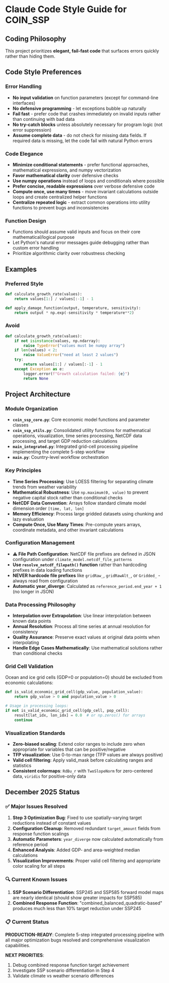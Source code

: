 # Claude Code Style Guide for COIN_SSP

## Coding Philosophy
This project prioritizes **elegant, fail-fast code** that surfaces errors quickly rather than hiding them.

## Code Style Preferences

### Error Handling
- **No input validation** on function parameters (except for command-line interfaces)
- **No defensive programming** - let exceptions bubble up naturally
- **Fail fast** - prefer code that crashes immediately on invalid inputs rather than continuing with bad data
- **No try-catch blocks** unless absolutely necessary for program logic (not error suppression)
- **Assume complete data** - do not check for missing data fields. If required data is missing, let the code fail with natural Python errors

### Code Elegance
- **Minimize conditional statements** - prefer functional approaches, mathematical expressions, and numpy vectorization
- **Favor mathematical clarity** over defensive checks
- **Use numpy operations** instead of loops and conditionals where possible
- **Prefer concise, readable expressions** over verbose defensive code
- **Compute once, use many times** - move invariant calculations outside loops and create centralized helper functions
- **Centralize repeated logic** - extract common operations into utility functions to prevent bugs and inconsistencies

### Function Design
- Functions should assume valid inputs and focus on their core mathematical/logical purpose
- Let Python's natural error messages guide debugging rather than custom error handling
- Prioritize algorithmic clarity over robustness checking

## Examples

### Preferred Style
```python
def calculate_growth_rate(values):
    return values[1:] / values[:-1] - 1

def apply_damage_function(output, temperature, sensitivity):
    return output * np.exp(-sensitivity * temperature**2)
```

### Avoid
```python
def calculate_growth_rate(values):
    if not isinstance(values, np.ndarray):
        raise TypeError("values must be numpy array")
    if len(values) < 2:
        raise ValueError("need at least 2 values")
    try:
        return values[1:] / values[:-1] - 1
    except Exception as e:
        logger.error(f"Growth calculation failed: {e}")
        return None
```

## Project Architecture

### Module Organization
- **`coin_ssp_core.py`**: Core economic model functions and parameter classes
- **`coin_ssp_utils.py`**: Consolidated utility functions for mathematical operations, visualization, time series processing, NetCDF data processing, and target GDP reduction calculations
- **`main_integrated.py`**: Integrated grid-cell processing pipeline implementing the complete 5-step workflow
- **`main.py`**: Country-level workflow orchestration

### Key Principles
- **Time Series Processing**: Use LOESS filtering for separating climate trends from weather variability
- **Mathematical Robustness**: Use `np.maximum(0, value)` to prevent negative capital stock rather than conditional checks
- **NetCDF Data Convention**: Arrays follow standard climate model dimension order `[time, lat, lon]`
- **Memory Efficiency**: Process large gridded datasets using chunking and lazy evaluation
- **Compute Once, Use Many Times**: Pre-compute years arrays, coordinate metadata, and other invariant calculations

### Configuration Management
- **⚠️ File Path Configuration**: NetCDF file prefixes are defined in JSON configuration under `climate_model.netcdf_file_patterns`
- **Use `resolve_netcdf_filepath()` function** rather than hardcoding prefixes in data loading functions
- **NEVER hardcode file prefixes** like `gridRaw_`, `gridRawAlt_`, or `Gridded_` - always read from configuration
- **Automatic year_diverge**: Calculated as `reference_period.end_year + 1` (no longer in JSON)

### Data Processing Philosophy
- **Interpolation over Extrapolation**: Use linear interpolation between known data points
- **Annual Resolution**: Process all time series at annual resolution for consistency
- **Quality Assurance**: Preserve exact values at original data points when interpolating
- **Handle Edge Cases Mathematically**: Use mathematical solutions rather than conditional checks

### Grid Cell Validation
Ocean and ice grid cells (GDP=0 or population=0) should be excluded from economic calculations:

```python
def is_valid_economic_grid_cell(gdp_value, population_value):
    return gdp_value > 0 and population_value > 0

# Usage in processing loops:
if not is_valid_economic_grid_cell(gdp_cell, pop_cell):
    result[lat_idx, lon_idx] = 0.0  # or np.zeros() for arrays
    continue
```

### Visualization Standards
- **Zero-biased scaling**: Extend color ranges to include zero when appropriate for variables that can be positive/negative
- **TFP visualization**: Use 0-to-max range (TFP values are always positive)
- **Valid cell filtering**: Apply valid_mask before calculating ranges and statistics
- **Consistent colormaps**: `RdBu_r` with `TwoSlopeNorm` for zero-centered data, `viridis` for positive-only data

## December 2025 Status

### ✅ **Major Issues Resolved**
1. **Step 3 Optimization Bug**: Fixed to use spatially-varying target reductions instead of constant values
2. **Configuration Cleanup**: Removed redundant `target_amount` fields from response function scalings
3. **Automatic Parameters**: `year_diverge` now calculated automatically from reference period
4. **Enhanced Analysis**: Added GDP- and area-weighted median calculations
5. **Visualization Improvements**: Proper valid cell filtering and appropriate color scaling for all steps

### 🔍 **Current Known Issues**
1. **SSP Scenario Differentiation**: SSP245 and SSP585 forward model maps are nearly identical (should show greater impacts for SSP585)
2. **Combined Response Function**: "combined_balanced_quadratic-based" produces much less than 10% target reduction under SSP245

### 📋 **Current Status**
**PRODUCTION-READY**: Complete 5-step integrated processing pipeline with all major optimization bugs resolved and comprehensive visualization capabilities.

**NEXT PRIORITIES**:
1. Debug combined response function target achievement
2. Investigate SSP scenario differentiation in Step 4
3. Validate climate vs weather scenario differences